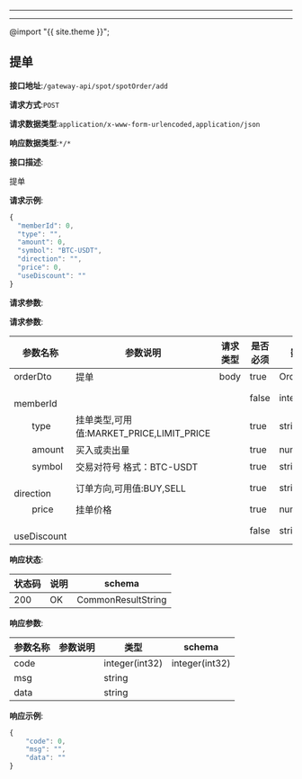 
---
---

@import "{{ site.theme }}";

## 提单


**接口地址**:`/gateway-api/spot/spotOrder/add`


**请求方式**:`POST`


**请求数据类型**:`application/x-www-form-urlencoded,application/json`


**响应数据类型**:`*/*`


**接口描述**:<p>提单</p>



**请求示例**:


```javascript
{
  "memberId": 0,
  "type": "",
  "amount": 0,
  "symbol": "BTC-USDT",
  "direction": "",
  "price": 0,
  "useDiscount": ""
}
```


**请求参数**:


**请求参数**:


| 参数名称 | 参数说明 | 请求类型    | 是否必须 | 数据类型 | schema |
| -------- | -------- | ----- | -------- | -------- | ------ |
|orderDto|提单|body|true|OrderDto|OrderDto|
|&emsp;&emsp;memberId|||false|integer(int64)||
|&emsp;&emsp;type|挂单类型,可用值:MARKET_PRICE,LIMIT_PRICE||true|string||
|&emsp;&emsp;amount|买入或卖出量||true|number||
|&emsp;&emsp;symbol|交易对符号  格式：BTC-USDT||true|string||
|&emsp;&emsp;direction|订单方向,可用值:BUY,SELL||true|string||
|&emsp;&emsp;price|挂单价格||true|number||
|&emsp;&emsp;useDiscount|||false|string||


**响应状态**:


| 状态码 | 说明 | schema |
| -------- | -------- | ----- | 
|200|OK|CommonResultString|


**响应参数**:


| 参数名称 | 参数说明 | 类型 | schema |
| -------- | -------- | ----- |----- | 
|code||integer(int32)|integer(int32)|
|msg||string||
|data||string||


**响应示例**:
```javascript
{
	"code": 0,
	"msg": "",
	"data": ""
}
```
